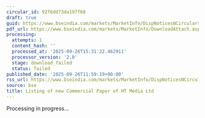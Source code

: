 ```yaml
---
circular_id: 92f6dd73da197f68
draft: true
guid: https://www.bseindia.com/markets/MarketInfo/DispNoticesNCirculars.aspx?Noticeid={C7A70D16-CFD8-4D82-8A0A-3B5279243387}&noticeno=20250926-43&dt=09/26/2025&icount=43&totcount=73&flag=0
pdf_url: https://www.bseindia.com/markets/MarketInfo/DownloadAttach.aspx?id=20250926-43&attachedId=
processing:
  attempts: 1
  content_hash: ''
  processed_at: '2025-09-26T15:31:22.462911'
  processor_version: '2.0'
  stage: download_failed
  status: failed
published_date: '2025-09-26T11:59:19+00:00'
rss_url: https://www.bseindia.com/markets/MarketInfo/DispNoticesNCirculars.aspx?Noticeid={C7A70D16-CFD8-4D82-8A0A-3B5279243387}&noticeno=20250926-43&dt=09/26/2025&icount=43&totcount=73&flag=0
source: bse
title: Listing of new Commercial Paper of HT Media Ltd
---
```


Processing in progress...